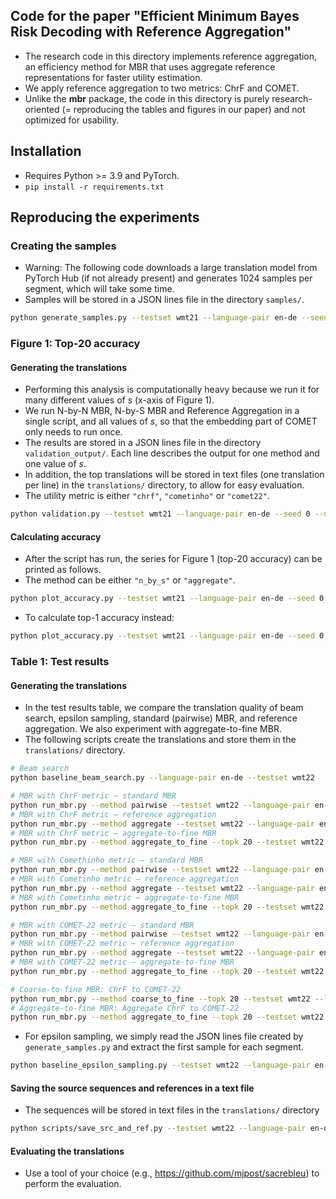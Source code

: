 ## Code for the paper "Efficient Minimum Bayes Risk Decoding with Reference Aggregation"

- The research code in this directory implements reference aggregation, an efficiency method for MBR that uses aggregate reference representations for faster utility estimation.
- We apply reference aggregation to two metrics: ChrF and COMET.
- Unlike the **mbr** package, the code in this directory is purely research-oriented (= reproducing the tables and figures in our paper) and not optimized for usability.

## Installation
- Requires Python >= 3.9 and PyTorch.
- `pip install -r requirements.txt`

## Reproducing the experiments

### Creating the samples
- Warning: The following code downloads a large translation model from PyTorch Hub (if not already present) and generates 1024 samples per segment, which will take some time.
- Samples will be stored in a JSON lines file in the directory `samples/`.
```bash
python generate_samples.py --testset wmt21 --language-pair en-de --seed 0
``` 

### Figure 1: Top-20 accuracy
#### Generating the translations
- Performing this analysis is computationally heavy because we run it for many different values of _s_ (x-axis of Figure 1).
- We run N-by-N MBR, N-by-S MBR and Reference Aggregation in a single script, and all values of _s_, so that the embedding part of COMET only needs to run once.
- The results are stored in a JSON lines file in the directory `validation_output/`. Each line describes the output for one method and one value of _s_.
- In addition, the top translations will be stored in text files (one translation per line) in the `translations/` directory, to allow for easy evaluation.
- The utility metric is either `"chrf"`, `"cometinho"` or `"comet22"`.
```bash
python validation.py --testset wmt21 --language-pair en-de --seed 0 --utility comet22 --topk 20
```
#### Calculating accuracy
- After the script has run, the series for Figure 1 (top-20 accuracy) can be printed as follows.
- The method can be either `"n_by_s"` or `"aggregate"`.
```bash
python plot_accuracy.py --testset wmt21 --language-pair en-de --seed 0 --utility comet22 --topk 20 --method aggregate
```
- To calculate top-1 accuracy instead:
```bash
python plot_accuracy.py --testset wmt21 --language-pair en-de --seed 0 --utility comet22 --topk 20 --method aggregate --accuracy-topk 1
```

### Table 1: Test results

#### Generating the translations
- In the test results table, we compare the translation quality of beam search, epsilon sampling, standard (pairwise) MBR, and reference aggregation. We also experiment with aggregate-to-fine MBR.
- The following scripts create the translations and store them in the `translations/` directory.
```bash
# Beam search
python baseline_beam_search.py --language-pair en-de --testset wmt22

# MBR with ChrF metric – standard MBR
python run_mbr.py --method pairwise --testset wmt22 --language-pair en-de --seed 0 --utility chrf
# MBR with ChrF metric – reference aggregation
python run_mbr.py --method aggregate --testset wmt22 --language-pair en-de --seed 0 --utility chrf
# MBR with ChrF metric – aggregate-to-fine MBR
python run_mbr.py --method aggregate_to_fine --topk 20 --testset wmt22 --language-pair en-de --seed 0 --utility chrf

# MBR with Comethinho metric – standard MBR
python run_mbr.py --method pairwise --testset wmt22 --language-pair en-de --seed 0 --utility cometinho
# MBR with Cometinho metric – reference aggregation
python run_mbr.py --method aggregate --testset wmt22 --language-pair en-de --seed 0 --utility cometinho
# MBR with Cometinho metric – aggregate-to-fine MBR
python run_mbr.py --method aggregate_to_fine --topk 20 --testset wmt22 --language-pair en-de --seed 0 --utility cometinho

# MBR with COMET-22 metric – standard MBR
python run_mbr.py --method pairwise --testset wmt22 --language-pair en-de --seed 0 --utility comet22
# MBR with COMET-22 metric – reference aggregation
python run_mbr.py --method aggregate --testset wmt22 --language-pair en-de --seed 0 --utility comet22
# MBR with COMET-22 metric – aggregate-to-fine MBR
python run_mbr.py --method aggregate_to_fine --topk 20 --testset wmt22 --language-pair en-de --seed 0 --utility comet22

# Coarse-to-fine MBR: ChrF to COMET-22
python run_mbr.py --method coarse_to_fine --topk 20 --testset wmt22 --language-pair en-de --seed 0 --coarse-utility chrf --utility comet22
# Aggregate-to-fine MBR: Aggregate ChrF to COMET-22
python run_mbr.py --method aggregate_to_fine --topk 20 --testset wmt22 --language-pair en-de --seed 0 --coarse-utility chrf --utility comet22
```
- For epsilon sampling, we simply read the JSON lines file created by `generate_samples.py` and extract the first sample for each segment.
```bash
python baseline_epsilon_sampling.py --testset wmt22 --language-pair en-de --seed 0
```

#### Saving the source sequences and references in a text file
- The sequences will be stored in text files in the `translations/` directory
```bash
python scripts/save_src_and_ref.py --testset wmt22 --language-pair en-de
```

#### Evaluating the translations
- Use a tool of your choice (e.g., https://github.com/mjpost/sacrebleu) to perform the evaluation.
